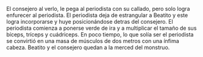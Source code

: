  El consejero al verlo, le pega al periodista con su callado, pero solo logra enfurecer al periodista. El periodista deja de estrangular a Beatito y este logra incorporarse y huye posicionándose detras del consejero. El periodista comienza a ponerse verde de ira y a multiplicar el tamaño de sus bíceps, tríceps y cuádriceps. En poco tiempo, lo que solía ser el periodista se convirtió en una masa de músculos de dos metros con una ínfima cabeza. Beatito y el consejero quedan a la merced del monstruo.